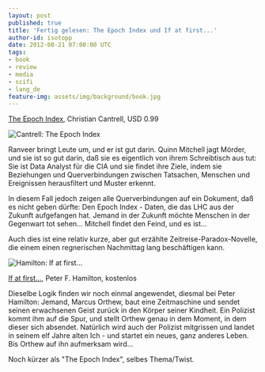 ```yaml
---
layout: post
published: true
title: 'Fertig gelesen: The Epoch Index und If at first...'
author-id: isotopp
date: 2012-08-21 07:00:00 UTC
tags:
- book
- review
- media
- scifi
- lang_de
feature-img: assets/img/background/book.jpg
---
```

[The Epoch Index](http://www.amazon.com/The-Epoch-Index-ebook/dp/B0041846M0),
Christian Cantrell, USD 0.99

![Cantrell: The Epoch Index](/uploads/epoch_index.png)

Ranveer bringt Leute um, und er ist gut darin.  Quinn Mitchell jagt Mörder,
und sie ist so gut darin, daß sie es eigentlich von ihrem Schreibtisch aus
tut: Sie ist Data Analyst für die CIA und sie findet ihre Ziele, indem sie
Beziehungen und Querverbindungen zwischen Tatsachen, Menschen und
Ereignissen herausfiltert und Muster erkennt.

In diesem Fall jedoch zeigen alle Querverbindungen auf ein Dokument, daß es
nicht geben dürfte: Den Epoch Index - Daten, die das LHC aus der Zukunft
aufgefangen hat.  Jemand in der Zukunft möchte Menschen in der Gegenwart tot
sehen…  Mitchell findet den Feind, und es ist…

Auch dies ist eine relativ kurze, aber gut erzählte
Zeitreise-Paradox-Novelle, die einem einen regnerischen Nachmittag lang
beschäftigen kann.

![Hamilton: If at first…](/uploads/if_at_first.png)

[If at first…](http://www.amazon.com/If-First-Short-Story-ebook/dp/B0057P10OI),
Peter F. Hamilton, kostenlos

Dieselbe Logik finden wir noch einmal angewendet, diesmal bei Peter
Hamilton: Jemand, Marcus Orthew, baut eine Zeitmaschine und sendet seinen
erwachsenen Geist zurück in den Körper seiner Kindheit.  Ein Polizist kommt
ihm auf die Spur, und stellt Orthew genau in dem Moment, in dem dieser sich
absendet.  Natürlich wird auch der Polizist mitgrissen und landet in seinem
elf Jahre alten Ich - und startet ein neues, ganz anderes Leben.  Bis Orthew
auf ihn aufmerksam wird...

Noch kürzer als "The Epoch Index", selbes Thema/Twist.
